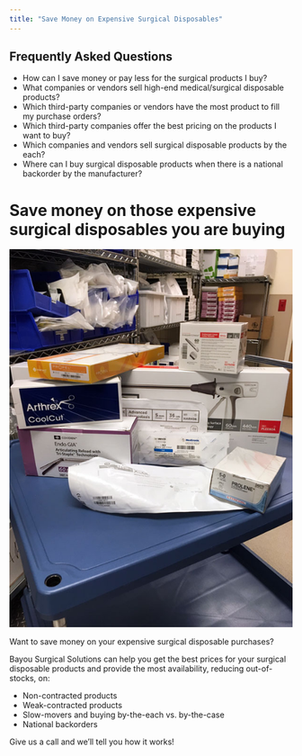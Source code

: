 ```yaml
---
title: "Save Money on Expensive Surgical Disposables"
---
```


<div class="Aside">
  <h2>Frequently Asked Questions</h2>
  <ul>
    <li>How can I save money or pay less for the surgical products I buy?</li>
    <li>What companies or vendors sell high-end medical/surgical disposable products?</li>
    <li>Which third-party companies or vendors have the most product to fill my purchase orders?</li>
    <li>Which third-party companies offer the best pricing on the products I want to buy?</li>
    <li>Which companies and vendors sell surgical disposable products by the each?</li>
    <li>Where can I buy surgical disposable products when there is a national backorder by the manufacturer?</li>
  </ul>
</div>

# Save money on those expensive surgical disposables you are buying

<img class="right fourth Snapshot" src="/img/save-money-on-surgical-disposables.jpg" alt="Surgical disposable products" />

Want to save money on your expensive surgical disposable purchases?

Bayou Surgical Solutions can help you get the best prices for your surgical disposable products and provide the most availability, reducing out-of-stocks, on:

- Non-contracted products
- Weak-contracted products
- Slow-movers and buying by-the-each vs. by-the-case
- National backorders

Give us a call and we’ll tell you how it works!
